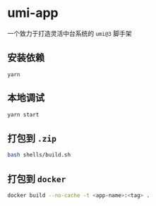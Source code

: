 # umi-app

一个致力于打造灵活中台系统的 `umi@3` 脚手架

## 安装依赖

```
yarn
```

## 本地调试

```bash
yarn start
```

## 打包到 `.zip`

```bash
bash shells/build.sh
```

## 打包到 `docker`

```bash
docker build --no-cache -t <app-name>:<tag> .
```

